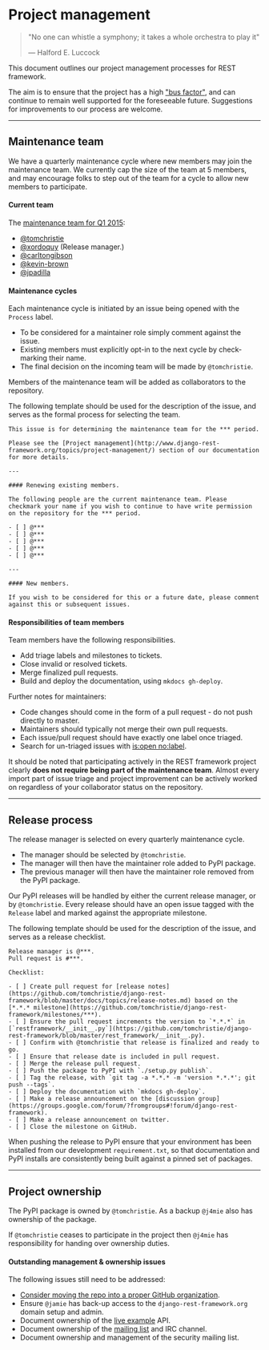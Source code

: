 # Project management

> "No one can whistle a symphony; it takes a whole orchestra to play it"
>
> &mdash; Halford E. Luccock

This document outlines our project management processes for REST framework.

The aim is to ensure that the project has a high 
["bus factor"][bus-factor], and can continue to remain well supported for the foreseeable future. Suggestions for improvements to our process are welcome.

---

## Maintenance team

We have a quarterly maintenance cycle where new members may join the maintenance team. We currently cap the size of the team at 5 members, and may encourage folks to step out of the team for a cycle to allow new members to participate.

#### Current team

The [maintenance team for Q1 2015](https://github.com/tomchristie/django-rest-framework/issues/2190):

* [@tomchristie](https://github.com/tomchristie/)
* [@xordoquy](https://github.com/xordoquy/) (Release manager.)
* [@carltongibson](https://github.com/carltongibson/)
* [@kevin-brown](https://github.com/kevin-brown/)
* [@jpadilla](https://github.com/jpadilla/)

#### Maintenance cycles

Each maintenance cycle is initiated by an issue being opened with the `Process` label.

* To be considered for a maintainer role simply comment against the issue.
* Existing members must explicitly opt-in to the next cycle by check-marking their name.
* The final decision on the incoming team will be made by `@tomchristie`.

Members of the maintenance team will be added as collaborators to the repository.

The following template should be used for the description of the issue, and serves as the formal process for selecting the team.

    This issue is for determining the maintenance team for the *** period.
    
    Please see the [Project management](http://www.django-rest-framework.org/topics/project-management/) section of our documentation for more details.
    
    ---
    
    #### Renewing existing members.
    
    The following people are the current maintenance team. Please checkmark your name if you wish to continue to have write permission on the repository for the *** period.
    
    - [ ] @***
    - [ ] @***
    - [ ] @***
    - [ ] @***
    - [ ] @***
    
    ---
    
    #### New members.
    
    If you wish to be considered for this or a future date, please comment against this or subsequent issues.

#### Responsibilities of team members

Team members have the following responsibilities.

* Add triage labels and milestones to tickets.
* Close invalid or resolved tickets.
* Merge finalized pull requests.
* Build and deploy the documentation, using `mkdocs gh-deploy`.

Further notes for maintainers:

* Code changes should come in the form of a pull request - do not push directly to master.
* Maintainers should typically not merge their own pull requests.
* Each issue/pull request should have exactly one label once triaged.
* Search for un-triaged issues with [is:open no:label][un-triaged].

It should be noted that participating actively in the REST framework project clearly **does not require being part of the maintenance team**. Almost every import part of issue triage and project improvement can be actively worked on regardless of your collaborator status on the repository.

---

## Release process

The release manager is selected on every quarterly maintenance cycle.

* The manager should be selected by `@tomchristie`.
* The manager will then have the maintainer role added to PyPI package.
* The previous manager will then have the maintainer role removed from the PyPI package.

Our PyPI releases will be handled by either the current release manager, or by `@tomchristie`. Every release should have an open issue tagged with the `Release` label and marked against the appropriate milestone.

The following template should be used for the description of the issue, and serves as a release checklist.

    Release manager is @***.
    Pull request is #***.

    Checklist:

    - [ ] Create pull request for [release notes](https://github.com/tomchristie/django-rest-framework/blob/master/docs/topics/release-notes.md) based on the [*.*.* milestone](https://github.com/tomchristie/django-rest-framework/milestones/***).
    - [ ] Ensure the pull request increments the version to `*.*.*` in [`restframework/__init__.py`](https://github.com/tomchristie/django-rest-framework/blob/master/rest_framework/__init__.py).
    - [ ] Confirm with @tomchristie that release is finalized and ready to go.
    - [ ] Ensure that release date is included in pull request.
    - [ ] Merge the release pull request.
    - [ ] Push the package to PyPI with `./setup.py publish`.
    - [ ] Tag the release, with `git tag -a *.*.* -m 'version *.*.*'; git push --tags`.
    - [ ] Deploy the documentation with `mkdocs gh-deploy`.
    - [ ] Make a release announcement on the [discussion group](https://groups.google.com/forum/?fromgroups#!forum/django-rest-framework).
    - [ ] Make a release announcement on twitter.
    - [ ] Close the milestone on GitHub.

When pushing the release to PyPI ensure that your environment has been installed from our development `requirement.txt`, so that documentation and PyPI installs are consistently being built against a pinned set of packages.

---

## Project ownership

The PyPI package is owned by `@tomchristie`. As a backup `@j4mie` also has ownership of the package.

If `@tomchristie` ceases to participate in the project then `@j4mie` has responsibility for handing over ownership duties.

#### Outstanding management & ownership issues

The following issues still need to be addressed:

* [Consider moving the repo into a proper GitHub organization][github-org].
* Ensure `@jamie` has back-up access to the `django-rest-framework.org` domain setup and admin.
* Document ownership of the [live example][sandbox] API.
* Document ownership of the [mailing list][mailing-list] and IRC channel.
* Document ownership and management of the security mailing list.

[bus-factor]: http://en.wikipedia.org/wiki/Bus_factor
[un-triaged]: https://github.com/tomchristie/django-rest-framework/issues?q=is%3Aopen+no%3Alabel
[github-org]: https://github.com/tomchristie/django-rest-framework/issues/2162
[sandbox]: http://restframework.herokuapp.com/
[mailing-list]: https://groups.google.com/forum/#!forum/django-rest-framework
